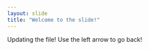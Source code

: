 ```yaml
---
layout: slide
title: "Welcome to the slide!"
---
```


Updating the file!
Use the left arrow to go back!
